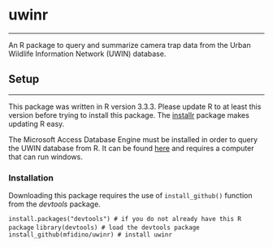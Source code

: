 # uwinr
-------

An R package to query and summarize camera trap data from the Urban Wildlife Information Network (UWIN) database.

## Setup
--------

This package was written in R version 3.3.3. Please update R to at least this version before trying to install this package. 
The [installr](https://cran.r-project.org/web/packages/installr/index.html) package makes updating R easy.

The Microsoft Access Database Engine must be installed in order to query the UWIN database from R. It can be found [here](https://www.microsoft.com/en-us/download/details.aspx?id=13255) and requires a computer that can run windows.

### Installation

Downloading this package requires the use of `install_github()` function from the *devtools* package.

`install.packages("devtools") # if you do not already have this R package`
`library(devtools) # load the devtools package`
`install_github(mfidino/uwinr) # install uwinr`

